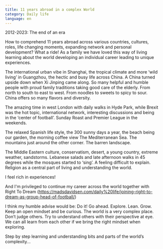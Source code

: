 ```yaml
---
title: 11 years abroad in a complex World
category: Daily life
language: en
---
```

2012-2023: The end of an era

How to comprehend 11 years abroad across various countries, cultures, roles, life changing moments, expanding network and personal development? What a ride! As a family we have loved this way of living learning about the world developing an individual career leading to unique experiences. 

The international urban vibe in Shanghai, the tropical climate and more ‘wild living’ in Guangzhou, the hectic and busy life across China. A China turned upside down when Xi Jinping came along. So many helpful and humble people with proud family traditions taking good care of the elderly. From north to south to east to west. From noodles to sweets to spicy to sour. China offers so many flavors and diversity.

The amazing time in west London with daily walks in Hyde Park, while Brexit was the hot topic, international network, interesting discussions and being in the ‘center of football’. Sunday Roast and Premier League in the weekends.

The relaxed Spanish life style, the 300 sunny days a year, the beach being our garden, the morning coffee view The Mediterranean Sea. The mountains just around the other corner. The barren landscape.

The Middle Eastern culture, conservatism, desert, a young country, extreme weather, sandstorms. Lebanese salads and late afternoon walks in 45 degrees while the mosques started to ‘sing’. A feeling difficult to explain. Religion as a central part of living and understanding the world. 

I feel rich in experiences!

And I'm privileged to continue my career across the world together with Right To Dream (<https://madsdavidsen.com/daily%20life/joining-right-to-dream-as-group-head-of-football/>) 

I think my humble advise would be: Do it! Go ahead. Explore. Lean. Grow. Keep an open mindset and be curious. The world is a very complex place. Don’t judge others. Try to understand others with their perspective at eye. We can all learn from each other if we bring the right mindset when exploring.

Step by step learning and understanding bits and parts of the world’s complexity...

